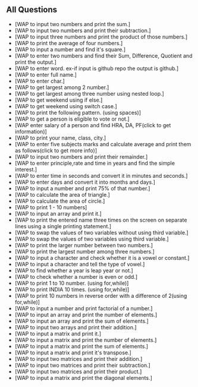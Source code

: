## All Questions 
- [WAP to input two numbers and print the sum.] 
- [WAP to input two numbers and print their subtraction.]
- [WAP to input three numbers and print the product of those numbers.]
- [WAP to print the average of four numbers.]
- [WAP to input a number and find it's square.]
- [WAP to enter two numbers and find their Sum, Difference, Quotient and print the output.]
- [WAP  to enter word. ex-if input is github repo the output is github.] 
- [WAP to enter full name.] 
- [WAP to enter char.] 
- [WAP to get largest among 2 number.] 
- [WAP to get largest among three number using nested loop.]
- [WAP to get weekend using if else.]
- [WAP to get weekend using switch case.]
- [WAP to print the following pattern. (using spaces)]
- [WAP to get a person is eligible to vote or not.]
- [WAP enter salary of a person and find HRA, DA, PF(click to get information)] 
- [WAP to print your name, class, city.]
- [WAP to enter five subjects marks and calculate average and print them as follows(click to get more info)]
- [WAP to input two numbers and print their remainder.]
- [WAP to enter principle,rate and time in years and find the simple interest.]
- [WAP to enter time in seconds and convert it in minutes and seconds.]
- [WAP to enter days and convert it into months and days.]
- [WAP to input a number and print 75% of that number.]
- [WAP to calculate the area of triangle.]
- [WAP to calculate the area of circle.]
- [WAP to print 1 - 10 numbers]
- [WAP to input an array and print it.]
- [WAP to print the entered name three times on the screen on separate lines using a single printing statement.]
- [WAP to swap the values of two variables without using third variable.]
- [WAP to swap the values of two variables using third variable.]
- [WAP to print the larger number between two numbers.]
- [WAP to print the largest number among three numbers.]
- [WAP to input a character and check whether it is a vowel or constant.]
- [WAP to input a character and tell the type of vowel.]
- [WAP to find whether a year is leap year or not.]
- [WAP to check whether a number is even or odd.]
- [WAP to print 1 to 10 number. (using for,while)]
- [WAP to print INDIA 10 times. (using for,while)]
- [WAP to print 10 numbers in reverse order with a difference of 2(using for,while)]
- [WAP to input a number and print factorial of a number.]
- [WAP to input an array and print the number of elements.]
- [WAP to input an array and print the sum of elements.]
- [WAP to input two arrays and print their addition.]
- [WAP to input a matrix and print it.]
- [WAP to input a matrix and print the number of elements.]
- [WAP to input a matrix and print the sum of elements.]
- [WAP to input a matrix and print it's transpose.]
- [WAP to input two matrices and print their addition.]
- [WAP to input two matrices and print their subtraction.]
- [WAP to input two matrices and print their product.]
- [WAP to input a matrix and print the diagonal elements.]
